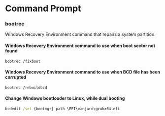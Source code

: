 # Command Prompt
### bootrec
Windows Recovery Environment command that repairs a system partition
#### Windows Recovery Environment command to use when boot sector not found
```
bootrec /fixboot
```
#### Windows Recovery Environment command to use when BCD file has been corrupted
```
bootrec /rebuildbcd
```
#### Change Windows bootloader to Linux, while dual booting
```cmd
bcdedit /set {bootmgr} path \EFI\manjaro\grubx64.efi
```